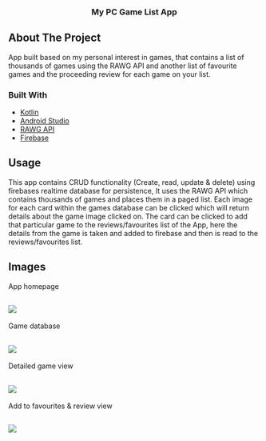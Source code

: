   <h3 align="center">My PC Game List App</h3>

<!-- ABOUT THE PROJECT -->
## About The Project
App built based on my personal interest in games, that contains a list of thousands of games using the RAWG API and another list of favourite games and the proceeding review for each game on your list.

### Built With

* [Kotlin](https://kotlinlang.org/)
* [Android Studio](https://developer.android.com/studio)
* [RAWG API](https://rawg.io/apidocs)
* [Firebase](https://firebase.google.com/docs/database)

<!-- USAGE EXAMPLES -->
## Usage

This app contains CRUD functionality (Create, read, update & delete) using firebases realtime database for persistence, It uses the RAWG API which contains thousands of games and places them in a paged list. Each image for each card within the games database can be clicked which will return details about the game image clicked on. The card can be clicked to add that particular game to the reviews/favourites list of the App, here the details from the game is taken and added to firebase and then is read to the reviews/favourites list.

<!-- APP IMAGES -->
## Images

  App homepage 
## ![](https://user-images.githubusercontent.com/78083043/114903643-e98d1480-9e0e-11eb-8e6b-5bf9decfa848.png)

  Game database 
## ![](https://user-images.githubusercontent.com/78083043/114903720-fc074e00-9e0e-11eb-9abd-f273ffa1ebb9.png)

  Detailed game view 
## ![](https://user-images.githubusercontent.com/78083043/114903832-193c1c80-9e0f-11eb-88ca-72f0dadbe827.png)

  Add to favourites & review view 
## ![](https://user-images.githubusercontent.com/78083043/114903950-3bce3580-9e0f-11eb-86cf-473fcfeaf221.png)




